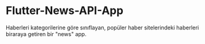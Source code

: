 # Flutter-News-API-App
Haberleri kategorilerine göre sınıflayan, popüler haber sitelerindeki haberleri biraraya getiren bir "news" app.

